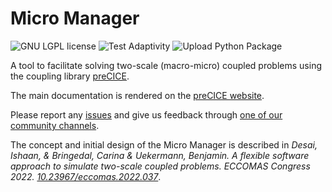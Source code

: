 # Micro Manager

<a style="text-decoration: none" href="https://github.com/precice/micro-manager/blob/develop/LICENSE" target="_blank">
    <img src="https://img.shields.io/github/license/precice/micro-manager.svg" alt="GNU LGPL license">
</a>

<a style="text-decoration: none" href="https://github.com/precice/fenics-adapter/actions/workflows/build-and-test.yml" target="_blank">
    <img src="https://github.com/precice/micro-manager/actions/workflows/run-adaptivity-test.yml/badge.svg" alt="Test Adaptivity">
</a>

<a style="text-decoration: none" href="https://pypi.org/project/micro-manager-precice/" target="_blank">
    <img src="https://github.com/precice/micro-manager/actions/workflows/pythonpublish.yml/badge.svg" alt="Upload Python Package">
</a>

A tool to facilitate solving two-scale (macro-micro) coupled problems using the coupling library [preCICE](https://www.precice.org/).

The main documentation is rendered on the [preCICE website](https://precice.org/tooling-micro-manager-overview.html).

Please report any [issues](https://github.com/precice/micro-manager/issues) and give us feedback through [one of our community channels](https://precice.org/community-channels.html).

The concept and initial design of the Micro Manager is described in *Desai, Ishaan, & Bringedal, Carina & Uekermann, Benjamin. A flexible software approach to simulate two-scale coupled problems. ECCOMAS Congress 2022. [10.23967/eccomas.2022.037](https://doi.org/10.23967/eccomas.2022.037)*.
